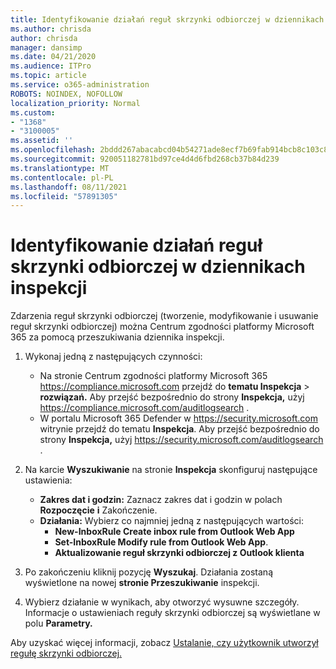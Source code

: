 ```yaml
---
title: Identyfikowanie działań reguł skrzynki odbiorczej w dziennikach inspekcji
ms.author: chrisda
author: chrisda
manager: dansimp
ms.date: 04/21/2020
ms.audience: ITPro
ms.topic: article
ms.service: o365-administration
ROBOTS: NOINDEX, NOFOLLOW
localization_priority: Normal
ms.custom:
- "1368"
- "3100005"
ms.assetid: ''
ms.openlocfilehash: 2bddd267abacabcd04b54271ade8ecf7b69fab914bcb8c103c806c31a388d2f5
ms.sourcegitcommit: 920051182781bd97ce4d4d6fbd268cb37b84d239
ms.translationtype: MT
ms.contentlocale: pl-PL
ms.lasthandoff: 08/11/2021
ms.locfileid: "57891305"
---
```

# <a name="identify-inbox-rule-activity-in-audit-logs"></a>Identyfikowanie działań reguł skrzynki odbiorczej w dziennikach inspekcji

Zdarzenia reguł skrzynki odbiorczej (tworzenie, modyfikowanie i usuwanie reguł skrzynki odbiorczej) można Centrum zgodności platformy Microsoft 365 za pomocą przeszukiwania dziennika inspekcji.

1. Wykonaj jedną z następujących czynności:
   - Na stronie Centrum zgodności platformy Microsoft 365 <https://compliance.microsoft.com> przejdź do **tematu Inspekcja** \> **rozwiązań.** Aby przejść bezpośrednio do strony **Inspekcja,** użyj <https://compliance.microsoft.com/auditlogsearch> .
   - W portalu Microsoft 365 Defender w <https://security.microsoft.com> witrynie przejdź do tematu **Inspekcja**. Aby przejść bezpośrednio do strony **Inspekcja,** użyj <https://security.microsoft.com/auditlogsearch> .

2. Na karcie **Wyszukiwanie** na stronie **Inspekcja** skonfiguruj następujące ustawienia:
   - **Zakres dat i godzin:** Zaznacz zakres dat i godzin w polach **Rozpoczęcie** **i** Zakończenie.
   - **Działania:** Wybierz co najmniej jedną z następujących wartości:
     - **New-InboxRule Create inbox rule from Outlook Web App**
     - **Set-InboxRule Modify rule from Outlook Web App**.
     - **Aktualizowanie reguł skrzynki odbiorczej z Outlook klienta**

3. Po zakończeniu kliknij pozycję **Wyszukaj**. Działania zostaną wyświetlone na nowej **stronie Przeszukiwanie** inspekcji.

4. Wybierz działanie w wynikach, aby otworzyć wysuwne szczegóły. Informacje o ustawieniach reguły skrzynki odbiorczej są wyświetlane w polu **Parametry.**

Aby uzyskać więcej informacji, zobacz [Ustalanie, czy użytkownik utworzył regułę skrzynki odbiorczej.](https://docs.microsoft.com/microsoft-365/compliance/auditing-troubleshooting-scenarios#determine-if-a-user-created-an-inbox-rule)
